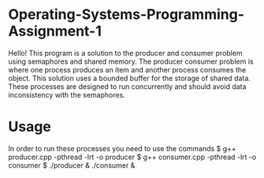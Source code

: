 # Operating-Systems-Programming-Assignment-1

Hello! This program is a solution to the producer and consumer problem using semaphores and shared memory.
The producer consumer problem is where one process produces an item and another process consumes the object.
This solution uses a bounded buffer for the storage of shared data.
These processes are designed to run concurrently and should avoid data inconsistency with the semaphores.

# Usage

In order to run these processes you need to use the commands
$ g++ producer.cpp -pthread -lrt -o producer
$ g++ consumer.cpp -pthread -lrt -o consumer
$ ./producer & ./consumer &
